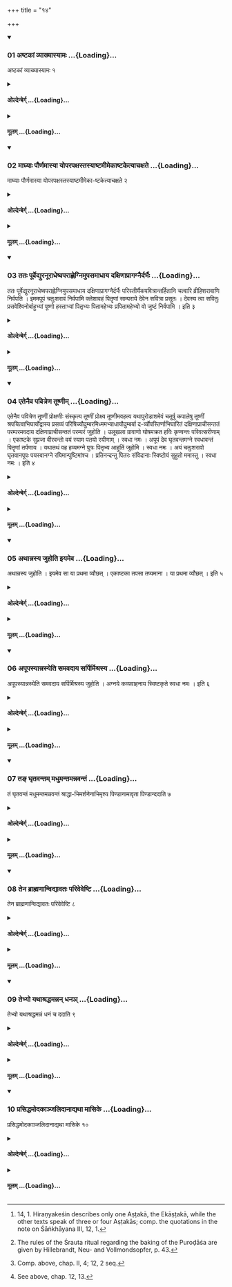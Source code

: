 +++
title = "१४"

+++

<div class="js_include" includetitle="true" newlevelforh1="3" unfilled url="/vedAH_yajuH/taittirIyam/sUtram/hiraNyakeshI/gRhyam/vishvAsa-prastutiH/2/14/01_aShTakAM_vyAkhyAsyAmaH.md">
<details open><summary><h3>01 अष्टकां व्याख्यास्यामः ...{Loading}...</h3></summary>

अष्टकां व्याख्यास्यामः १
</details>
</div>
<div class="js_include collapsed" newlevelforh1="4" title="ओल्देन्बेर्ग्" unfilled url="/vedAH_yajuH/taittirIyam/sUtram/hiraNyakeshI/gRhyam/oldenberg/2/14/01_aShTakAM_vyAkhyAsyAmaH.md">
<details><summary><h4>ओल्देन्बेर्ग् ...{Loading}...</h4></summary>

1. [^1]  We shall explain (the festival of) the Aṣṭakā.

[^1]:  14, 1. Hiraṇyakeśin describes only one Aṣṭakā, the Ekāṣṭakā, while the other texts speak of three or four Aṣṭakās; comp. the quotations in the note on Śāṅkhāyana III, 12, 1.

</details>
</div>
<div class="js_include collapsed" newlevelforh1="4" title="मूलम्" unfilled url="/vedAH_yajuH/taittirIyam/sUtram/hiraNyakeshI/gRhyam/mUlam/2/14/01_aShTakAM_vyAkhyAsyAmaH.md">
<details><summary><h4>मूलम् ...{Loading}...</h4></summary>

अष्टकां व्याख्यास्यामः १
</details>
</div>
<div class="js_include" includetitle="true" newlevelforh1="3" unfilled url="/vedAH_yajuH/taittirIyam/sUtram/hiraNyakeshI/gRhyam/vishvAsa-prastutiH/2/14/02_mAghyAH_paurNamAsyA_yoparap.md">
<details open><summary><h3>02 माघ्याः पौर्णमास्या योपरपक्षस्तस्याष्टमीमेकाष्टकेत्याचक्षते ...{Loading}...</h3></summary>

माघ्याः पौर्णमास्या योपरपक्षस्तस्याष्टमीमेका-ष्टकेत्याचक्षते २
</details>
</div>
<div class="js_include collapsed" newlevelforh1="4" title="ओल्देन्बेर्ग्" unfilled url="/vedAH_yajuH/taittirIyam/sUtram/hiraNyakeshI/gRhyam/oldenberg/2/14/02_mAghyAH_paurNamAsyA_yoparap.md">
<details><summary><h4>ओल्देन्बेर्ग् ...{Loading}...</h4></summary>

2. The eighth day of the dark fortnight that follows after the full moon of Māgha, is called Ekāsnṭakā.

</details>
</div>
<div class="js_include collapsed" newlevelforh1="4" title="मूलम्" unfilled url="/vedAH_yajuH/taittirIyam/sUtram/hiraNyakeshI/gRhyam/mUlam/2/14/02_mAghyAH_paurNamAsyA_yoparap.md">
<details><summary><h4>मूलम् ...{Loading}...</h4></summary>

माघ्याः पौर्णमास्या योपरपक्षस्तस्याष्टमीमेका-ष्टकेत्याचक्षते २
</details>
</div>
<div class="js_include" includetitle="true" newlevelforh1="3" unfilled url="/vedAH_yajuH/taittirIyam/sUtram/hiraNyakeshI/gRhyam/vishvAsa-prastutiH/2/14/03_tataH_pUrvedyuranUrAdheShva.md">
<details open><summary><h3>03 ततः पूर्वेद्युरनूराधेष्वपराह्णेग्निमुपसमाधाय दक्षिणाप्रागग्नैर्दर्भैः ...{Loading}...</h3></summary>

ततः पूर्वेद्युरनूराधेष्वपराह्णेग्निमुपसमाधाय दक्षिणाप्रागग्नैर्दर्भैः परिस्तीर्यैकपवित्रान्तर्हितानि चत्वारि व्रीहिशरावाणि निर्वपति । इममपूपं चतुःशरावं निर्वपामि क्लेशावहं पितॄणां साम्पराये देवेन सवित्रा प्रसूतः । देवस्य त्वा सवितुः प्रसवेश्विनोर्बाहुभ्यां पूष्णो हस्ताभ्यां पितृभ्यः पितामहेभ्यः प्रपितामहेभ्यो वो जुष्टं निर्वपामि । इति ३
</details>
</div>
<div class="js_include collapsed" newlevelforh1="4" title="ओल्देन्बेर्ग्" unfilled url="/vedAH_yajuH/taittirIyam/sUtram/hiraNyakeshI/gRhyam/oldenberg/2/14/03_tataH_pUrvedyuranUrAdheShva.md">
<details><summary><h4>ओल्देन्बेर्ग् ...{Loading}...</h4></summary>

3. On the day before that Aṣṭakā, under (the Nakṣatra) Anūrādhās, in the afternoon he puts wood on the fire, strews southward-pointed and eastward-pointed Darbha grass around it, and turns rice out of four shallow cups over which he has laid one purifier, with (the Mantra), 'I turn out, impelled by the god Savitṛ, this cake prepared from four cups (of rice), which may drive away all suffering from the Fathers in the other world. On the impulse of the god Savitṛ, with the arms of the two Aśvins, with Pūṣan's hands I turn thee out, agreeable to the fathers, the grandfathers, the great-grandfathers.'

</details>
</div>
<div class="js_include collapsed" newlevelforh1="4" title="मूलम्" unfilled url="/vedAH_yajuH/taittirIyam/sUtram/hiraNyakeshI/gRhyam/mUlam/2/14/03_tataH_pUrvedyuranUrAdheShva.md">
<details><summary><h4>मूलम् ...{Loading}...</h4></summary>

ततः पूर्वेद्युरनूराधेष्वपराह्णेग्निमुपसमाधाय दक्षिणाप्रागग्नैर्दर्भैः परिस्तीर्यैकपवित्रान्तर्हितानि चत्वारि व्रीहिशरावाणि निर्वपति । इममपूपं चतुःशरावं निर्वपामि क्लेशावहं पितॄणां साम्पराये देवेन सवित्रा प्रसूतः । देवस्य त्वा सवितुः प्रसवेश्विनोर्बाहुभ्यां पूष्णो हस्ताभ्यां पितृभ्यः पितामहेभ्यः प्रपितामहेभ्यो वो जुष्टं निर्वपामि । इति ३
</details>
</div>
<div class="js_include" includetitle="true" newlevelforh1="3" unfilled url="/vedAH_yajuH/taittirIyam/sUtram/hiraNyakeshI/gRhyam/vishvAsa-prastutiH/2/14/04_etenaiva_pavitreNa_tUShNIm.md">
<details open><summary><h3>04 एतेनैव पवित्रेण तूष्णीम् ...{Loading}...</h3></summary>

एतेनैव पवित्रेण तूष्णीं प्रोक्षणीः संस्कृत्य तूष्णीं प्रोक्ष्य तूष्णीमवहत्य यथापुरोडाशमेवं चतुर्षु कपालेषु तूष्णीं श्रपयित्वाभिघार्योद्वास्य प्रसव्यं परिषिच्यौदुम्बरमिध्ममभ्याधायौदुम्बर्या द-र्व्योपस्तिर्णाभिघारितं दक्षिणाप्राचीसन्ततं परम्परमवदाय दक्षिणाप्राचीसन्ततं परम्परं जुहोति । उलूखला ग्रावाणो घोषमक्रत हविः कृण्वन्तः परिवत्सरीणाम् । एकाष्टके सुप्रजा वीरवन्तो वयं स्याम पतयो रयीणाम् । स्वधा नमः । अपूपं देव घृतवन्तमग्ने स्वधावन्तं पितॄणां तर्पणाय । यथातथं वह हव्यमग्ने पुत्रः पितृभ्य आहुतिं जुहोमि । स्वधा नमः । अयं चतुःशरावो घृतवानपूपः पयस्वानग्ने रयिमान्पुष्टिमांश्च । प्रतिनन्दन्तु पितरः संविदानाः स्विष्टोयं सुहुतो ममास्तु । स्वधा नमः । इति ४
</details>
</div>
<div class="js_include collapsed" newlevelforh1="4" title="ओल्देन्बेर्ग्" unfilled url="/vedAH_yajuH/taittirIyam/sUtram/hiraNyakeshI/gRhyam/oldenberg/2/14/04_etenaiva_pavitreNa_tUShNIm.md">
<details><summary><h4>ओल्देन्बेर्ग् ...{Loading}...</h4></summary>

4. [^2]  With the same purifier he silently strains the Prokṣaṇī water; he silently sprinkles (with that water the rice and the vessels), silently husks (the rice), silently bakes it in four dishes like a Puroḍāśa, sprinkles (Ājya) on it, takes it from the fire, sprinkles (water) round (the fire) from right to left, and puts a piece of Udumbara wood on (the fire). With the (spoon called) Darvi which is made of Udumbara wood, he cuts off in one continual line which is directed towards south-east, (the Avadāna portions) one after the other, spreading under and sprinkling over them (Ājya), and sacrifices them, one after the other, in one continual line which is directed towards south-east, with (the Mantras), 'The mortars, the pressing-stones have made their noise, preparing the annual offering. Ekāṣṭakā! May we be rich in offspring, in valiant sons, the lords of wealth. Svadhā! Adoration!

[^2]:  The rules of the Śrauta ritual regarding the baking of the Puroḍāśa are given by Hillebrandt, Neu- and Vollmondsopfer, p. 43.

'God Agni! The cake which is prepared with ghee and accompanied by (the word) svadhā, that the Fathers may satiate themselves - (this our) offering carry duly, Agni. I, the son, sacrifice an oblation to my fathers. Svadhā! Adoration!

'Here is a cake, Agni, prepared from four cups (of rice), with ghee, rich in milk, in wealth, in prosperity. May the Fathers gladly accept it all together; may it be well sacrificed and well offered by me. Svadhā! Adoration!'

</details>
</div>
<div class="js_include collapsed" newlevelforh1="4" title="मूलम्" unfilled url="/vedAH_yajuH/taittirIyam/sUtram/hiraNyakeshI/gRhyam/mUlam/2/14/04_etenaiva_pavitreNa_tUShNIm.md">
<details><summary><h4>मूलम् ...{Loading}...</h4></summary>

एतेनैव पवित्रेण तूष्णीं प्रोक्षणीः संस्कृत्य तूष्णीं प्रोक्ष्य तूष्णीमवहत्य यथापुरोडाशमेवं चतुर्षु कपालेषु तूष्णीं श्रपयित्वाभिघार्योद्वास्य प्रसव्यं परिषिच्यौदुम्बरमिध्ममभ्याधायौदुम्बर्या द-र्व्योपस्तिर्णाभिघारितं दक्षिणाप्राचीसन्ततं परम्परमवदाय दक्षिणाप्राचीसन्ततं परम्परं जुहोति । उलूखला ग्रावाणो घोषमक्रत हविः कृण्वन्तः परिवत्सरीणाम् । एकाष्टके सुप्रजा वीरवन्तो वयं स्याम पतयो रयीणाम् । स्वधा नमः । अपूपं देव घृतवन्तमग्ने स्वधावन्तं पितॄणां तर्पणाय । यथातथं वह हव्यमग्ने पुत्रः पितृभ्य आहुतिं जुहोमि । स्वधा नमः । अयं चतुःशरावो घृतवानपूपः पयस्वानग्ने रयिमान्पुष्टिमांश्च । प्रतिनन्दन्तु पितरः संविदानाः स्विष्टोयं सुहुतो ममास्तु । स्वधा नमः । इति ४
</details>
</div>
<div class="js_include" includetitle="true" newlevelforh1="3" unfilled url="/vedAH_yajuH/taittirIyam/sUtram/hiraNyakeshI/gRhyam/vishvAsa-prastutiH/2/14/05_athAnnasya_juhoti_iyameva.md">
<details open><summary><h3>05 अथान्नस्य जुहोति इयमेव ...{Loading}...</h3></summary>

अथान्नस्य जुहोति । इयमेव सा या प्रथमा व्यौछत् । एकाष्टका तपसा तप्यमाना । या प्रथमा व्यौछत् । इति ५
</details>
</div>
<div class="js_include collapsed" newlevelforh1="4" title="ओल्देन्बेर्ग्" unfilled url="/vedAH_yajuH/taittirIyam/sUtram/hiraNyakeshI/gRhyam/oldenberg/2/14/05_athAnnasya_juhoti_iyameva.md">
<details><summary><h4>ओल्देन्बेर्ग् ...{Loading}...</h4></summary>

5. Then he makes oblations of (other) food with (the verses), 'The one who shone forth as the first,' 'The Ekāṣṭakā, devoting herself to austerities,' 'She who shone forth as the first' (Taitt. Saṃhitā IV, 3, 11, I. 3. 5).

</details>
</div>
<div class="js_include collapsed" newlevelforh1="4" title="मूलम्" unfilled url="/vedAH_yajuH/taittirIyam/sUtram/hiraNyakeshI/gRhyam/mUlam/2/14/05_athAnnasya_juhoti_iyameva.md">
<details><summary><h4>मूलम् ...{Loading}...</h4></summary>

अथान्नस्य जुहोति । इयमेव सा या प्रथमा व्यौछत् । एकाष्टका तपसा तप्यमाना । या प्रथमा व्यौछत् । इति ५
</details>
</div>
<div class="js_include" includetitle="true" newlevelforh1="3" unfilled url="/vedAH_yajuH/taittirIyam/sUtram/hiraNyakeshI/gRhyam/vishvAsa-prastutiH/2/14/06_apUpasyAnnasyeti_samavadAya.md">
<details open><summary><h3>06 अपूपस्यान्नस्येति समवदाय सर्पिर्मिश्रस्य ...{Loading}...</h3></summary>

अपूपस्यान्नस्येति समवदाय सर्पिर्मिश्रस्य जुहोति । अग्नये कव्यवाहनाय स्विष्टकृते स्वधा नमः । इति ६
</details>
</div>
<div class="js_include collapsed" newlevelforh1="4" title="ओल्देन्बेर्ग्" unfilled url="/vedAH_yajuH/taittirIyam/sUtram/hiraNyakeshI/gRhyam/oldenberg/2/14/06_apUpasyAnnasyeti_samavadAya.md">
<details><summary><h4>ओल्देन्बेर्ग् ...{Loading}...</h4></summary>

6. Cutting off (the Avadānas destined for the Sviṣṭakṛt oblation) together from the cake and from the (other) food and mixing them with clarified butter, he makes an oblation thereof with (the formula), 'To Agni Kavyavāhana Sviṣṭakṛt svadhā! Adoration!'

</details>
</div>
<div class="js_include collapsed" newlevelforh1="4" title="मूलम्" unfilled url="/vedAH_yajuH/taittirIyam/sUtram/hiraNyakeshI/gRhyam/mUlam/2/14/06_apUpasyAnnasyeti_samavadAya.md">
<details><summary><h4>मूलम् ...{Loading}...</h4></summary>

अपूपस्यान्नस्येति समवदाय सर्पिर्मिश्रस्य जुहोति । अग्नये कव्यवाहनाय स्विष्टकृते स्वधा नमः । इति ६
</details>
</div>
<div class="js_include" includetitle="true" newlevelforh1="3" unfilled url="/vedAH_yajuH/taittirIyam/sUtram/hiraNyakeshI/gRhyam/vishvAsa-prastutiH/2/14/07_ta~N_ghRtavantam_madhumanta.md">
<details open><summary><h3>07 तङ् घृतवन्तम् मधुमन्तमन्नवन्तं ...{Loading}...</h3></summary>

तं घृतवन्तं मधुमन्तमन्नवन्तं श्राद्धा-भिमर्शनेनाभिमृश्य पिण्डानामावृता पिण्डान्ददाति ७
</details>
</div>
<div class="js_include collapsed" newlevelforh1="4" title="ओल्देन्बेर्ग्" unfilled url="/vedAH_yajuH/taittirIyam/sUtram/hiraNyakeshI/gRhyam/oldenberg/2/14/07_ta~N_ghRtavantam_madhumanta.md">
<details><summary><h4>ओल्देन्बेर्ग् ...{Loading}...</h4></summary>

7. [^3]  That (cake) with ghee and honey and with the food (mentioned in Sūtras 5. 6) he touches in the way prescribed for the Śrāddha ceremony and puts down lumps (of it) according to the ritual of the Piṇḍa offerings.

[^3]:  Comp. above, chap. II, 4; 12, 2 seq.

</details>
</div>
<div class="js_include collapsed" newlevelforh1="4" title="मूलम्" unfilled url="/vedAH_yajuH/taittirIyam/sUtram/hiraNyakeshI/gRhyam/mUlam/2/14/07_ta~N_ghRtavantam_madhumanta.md">
<details><summary><h4>मूलम् ...{Loading}...</h4></summary>

तं घृतवन्तं मधुमन्तमन्नवन्तं श्राद्धा-भिमर्शनेनाभिमृश्य पिण्डानामावृता पिण्डान्ददाति ७
</details>
</div>
<div class="js_include" includetitle="true" newlevelforh1="3" unfilled url="/vedAH_yajuH/taittirIyam/sUtram/hiraNyakeshI/gRhyam/vishvAsa-prastutiH/2/14/08_tena_brAhmaNAnvidyAvataH_pa.md">
<details open><summary><h3>08 तेन ब्राह्मणान्विद्यावतः परिवेवेष्टि ...{Loading}...</h3></summary>

तेन ब्राह्मणान्विद्यावतः परिवेवेष्टि ८
</details>
</div>
<div class="js_include collapsed" newlevelforh1="4" title="ओल्देन्बेर्ग्" unfilled url="/vedAH_yajuH/taittirIyam/sUtram/hiraNyakeshI/gRhyam/oldenberg/2/14/08_tena_brAhmaNAnvidyAvataH_pa.md">
<details><summary><h4>ओल्देन्बेर्ग् ...{Loading}...</h4></summary>

8. (The remains of) that (cake, &c.) he serves to learned Brāhmaṇas.

</details>
</div>
<div class="js_include collapsed" newlevelforh1="4" title="मूलम्" unfilled url="/vedAH_yajuH/taittirIyam/sUtram/hiraNyakeshI/gRhyam/mUlam/2/14/08_tena_brAhmaNAnvidyAvataH_pa.md">
<details><summary><h4>मूलम् ...{Loading}...</h4></summary>

तेन ब्राह्मणान्विद्यावतः परिवेवेष्टि ८
</details>
</div>
<div class="js_include" includetitle="true" newlevelforh1="3" unfilled url="/vedAH_yajuH/taittirIyam/sUtram/hiraNyakeshI/gRhyam/vishvAsa-prastutiH/2/14/09_tebhyo_yathAshraddhamannan_.md">
<details open><summary><h3>09 तेभ्यो यथाश्रद्धमन्नन् धनञ् ...{Loading}...</h3></summary>

तेभ्यो यथाश्रद्धमन्नं धनं च ददाति ९
</details>
</div>
<div class="js_include collapsed" newlevelforh1="4" title="ओल्देन्बेर्ग्" unfilled url="/vedAH_yajuH/taittirIyam/sUtram/hiraNyakeshI/gRhyam/oldenberg/2/14/09_tebhyo_yathAshraddhamannan_.md">
<details><summary><h4>ओल्देन्बेर्ग् ...{Loading}...</h4></summary>

9. He gives them food and presents as at the Śrāddha ceremony.

</details>
</div>
<div class="js_include collapsed" newlevelforh1="4" title="मूलम्" unfilled url="/vedAH_yajuH/taittirIyam/sUtram/hiraNyakeshI/gRhyam/mUlam/2/14/09_tebhyo_yathAshraddhamannan_.md">
<details><summary><h4>मूलम् ...{Loading}...</h4></summary>

तेभ्यो यथाश्रद्धमन्नं धनं च ददाति ९
</details>
</div>
<div class="js_include" includetitle="true" newlevelforh1="3" unfilled url="/vedAH_yajuH/taittirIyam/sUtram/hiraNyakeshI/gRhyam/vishvAsa-prastutiH/2/14/10_prasiddhamodakAnjalidAnAdya.md">
<details open><summary><h3>10 प्रसिद्धमोदकाञ्जलिदानाद्यथा मासिके ...{Loading}...</h3></summary>

प्रसिद्धमोदकाञ्जलिदानाद्यथा मासिके १०
</details>
</div>
<div class="js_include collapsed" newlevelforh1="4" title="ओल्देन्बेर्ग्" unfilled url="/vedAH_yajuH/taittirIyam/sUtram/hiraNyakeshI/gRhyam/oldenberg/2/14/10_prasiddhamodakAnjalidAnAdya.md">
<details><summary><h4>ओल्देन्बेर्ग् ...{Loading}...</h4></summary>

10. [^4]  The known (rites) down to the pouring out of the handfuls of water (are performed here) as at the monthly (Śrāddha).

[^4]:  See above, chap. 12, 13.

</details>
</div>
<div class="js_include collapsed" newlevelforh1="4" title="मूलम्" unfilled url="/vedAH_yajuH/taittirIyam/sUtram/hiraNyakeshI/gRhyam/mUlam/2/14/10_prasiddhamodakAnjalidAnAdya.md">
<details><summary><h4>मूलम् ...{Loading}...</h4></summary>

प्रसिद्धमोदकाञ्जलिदानाद्यथा मासिके १०
</details>
</div>
